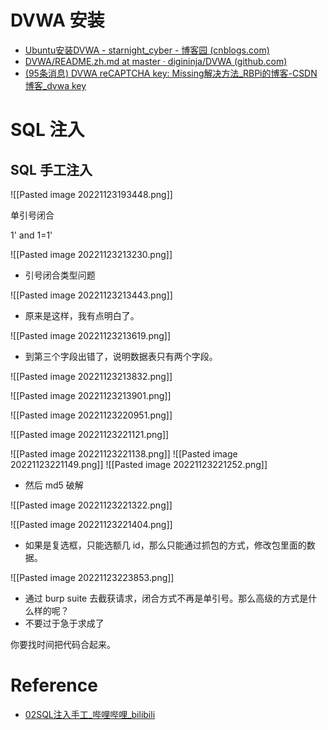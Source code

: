 # DVWA 安装
- [Ubuntu安装DVWA - starnight_cyber - 博客园 (cnblogs.com)](https://www.cnblogs.com/Hi-blog/p/How-To-Install-DVWA-On-Ubuntu.html)
- [DVWA/README.zh.md at master · digininja/DVWA (github.com)](https://github.com/digininja/DVWA/blob/master/README.zh.md)
- [(95条消息) DVWA reCAPTCHA key: Missing解决方法_RBPi的博客-CSDN博客_dvwa key](https://blog.csdn.net/RBPicsdn/article/details/80059132)


# SQL 注入
## SQL 手工注入

![[Pasted image 20221123193448.png]]

单引号闭合

1' and 1=1'

![[Pasted image 20221123213230.png]]

- 引号闭合类型问题

![[Pasted image 20221123213443.png]]

- 原来是这样，我有点明白了。

![[Pasted image 20221123213619.png]]

- 到第三个字段出错了，说明数据表只有两个字段。

![[Pasted image 20221123213832.png]]

![[Pasted image 20221123213901.png]]

![[Pasted image 20221123220951.png]]



![[Pasted image 20221123221121.png]]

![[Pasted image 20221123221138.png]]
![[Pasted image 20221123221149.png]]
![[Pasted image 20221123221252.png]]

- 然后 md5 破解

![[Pasted image 20221123221322.png]]


![[Pasted image 20221123221404.png]]

- 如果是复选框，只能选额几 id，那么只能通过抓包的方式，修改包里面的数据。

![[Pasted image 20221123223853.png]]

- 通过 burp suite 去截获请求，闭合方式不再是单引号。那么高级的方式是什么样的呢？
- 不要过于急于求成了

你要找时间把代码合起来。

# Reference
- [02SQL注入手工_哔哩哔哩_bilibili](https://www.bilibili.com/video/BV1JR4y1x7Rg/?p=2&vd_source=25509bb582bc4a25d86d871d5cdffca3)
